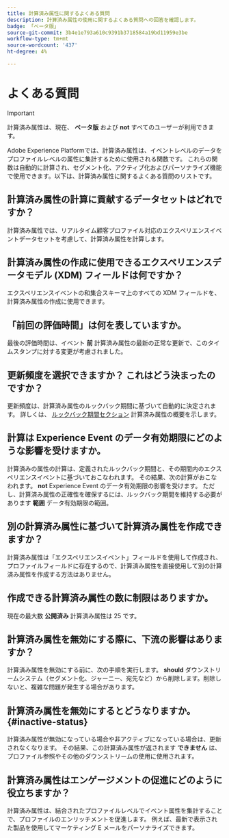```yaml
---
title: 計算済み属性に関するよくある質問
description: 計算済み属性の使用に関するよくある質問への回答を確認します。
badge: 「ベータ版」
source-git-commit: 3b4e1e793a610c9391b3718584a19bd11959e3be
workflow-type: tm+mt
source-wordcount: '437'
ht-degree: 4%

---
```



# よくある質問

>[!IMPORTANT]
>
>計算済み属性は、現在、 **ベータ版** および **not** すべてのユーザーが利用できます。

Adobe Experience Platformでは、計算済み属性は、イベントレベルのデータをプロファイルレベルの属性に集計するために使用される関数です。 これらの関数は自動的に計算され、セグメント化、アクティブ化およびパーソナライズ機能で使用できます。以下は、計算済み属性に関するよくある質問のリストです。

## 計算済み属性の計算に貢献するデータセットはどれですか？

計算済み属性では、リアルタイム顧客プロファイル対応のエクスペリエンスイベントデータセットを考慮して、計算済み属性を計算します。

## 計算済み属性の作成に使用できるエクスペリエンスデータモデル (XDM) フィールドは何ですか？

エクスペリエンスイベントの和集合スキーマ上のすべての XDM フィールドを、計算済み属性の作成に使用できます。

## 「前回の評価時間」は何を表していますか。

最後の評価時間は、イベント **前** 計算済み属性の最新の正常な更新で、このタイムスタンプに対する変更が考慮されました。

## 更新頻度を選択できますか？ これはどう決まったのですか？

更新頻度は、計算済み属性のルックバック期間に基づいて自動的に決定されます。 詳しくは、 [ルックバック期間セクション](./overview.md#lookback-periods) 計算済み属性の概要を示します。

## 計算は Experience Event のデータ有効期限にどのような影響を受けますか。

計算済みの属性の計算は、定義されたルックバック期間と、その期間内のエクスペリエンスイベントに基づいておこなわれます。 その結果、次の計算がおこなわれます。 **not** Experience Event のデータ有効期限の影響を受けます。 ただし、計算済み属性の正確性を確保するには、ルックバック期間を維持する必要があります **範囲** データ有効期限の範囲。

## 別の計算済み属性に基づいて計算済み属性を作成できますか？

計算済み属性は「エクスペリエンスイベント」フィールドを使用して作成され、プロファイルフィールドに存在するので、計算済み属性を直接使用して別の計算済み属性を作成する方法はありません。

## 作成できる計算済み属性の数に制限はありますか。

現在の最大数 **公開済み** 計算済み属性は 25 です。

## 計算済み属性を無効にする際に、下流の影響はありますか？

計算済み属性を無効にする前に、次の手順を実行します。 **should** ダウンストリームシステム（セグメント化、ジャーニー、宛先など）から削除します。削除しないと、複雑な問題が発生する場合があります。

## 計算済み属性を無効にするとどうなりますか。 {#inactive-status}

計算済み属性が無効になっている場合や非アクティブになっている場合は、更新されなくなります。 その結果、この計算済み属性が返されます **できません** は、プロファイル参照やその他のダウンストリームの使用に使用されます。

## 計算済み属性はエンゲージメントの促進にどのように役立ちますか？

計算済み属性は、結合されたプロファイルレベルでイベント属性を集計することで、プロファイルのエンリッチメントを促進します。 例えば、最新で表示された製品を使用してマーケティング E メールをパーソナライズできます。
